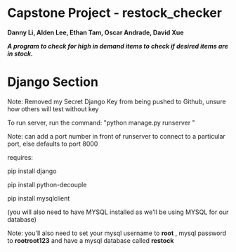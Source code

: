 

# Capstone Project - restock_checker 
**Danny Li, Alden Lee, Ethan Tam, Oscar Andrade, David Xue**

***A program to check for high in demand items to check if desired items are in stock.***

# Django Section


Note: Removed my Secret Django Key from being pushed to Github, unsure how others will test without key

To run server, run the command:
"python manage.py runserver "

Note: can add a port number in front of runserver to connect to a particular port, else defaults to port 8000

requires:

pip install django

pip install python-decouple

pip install mysqlclient

(you will also need to have MYSQL installed as we'll be using MYSQL for our database)

Note: you'll also need to set your mysql username to **root** , mysql password to **rootroot123** and have a mysql database called **restock** 
